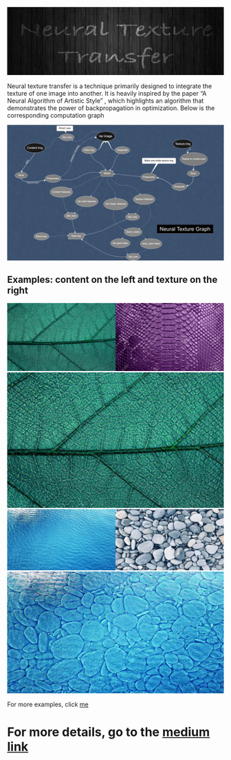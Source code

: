 <img src = 'items/Titre.jpg'>

Neural texture transfer is a technique primarily designed to integrate the texture of one image into another. It is heavily inspired by the paper “A Neural Algorithm of Artistic Style” , which highlights an algorithm that demonstrates the power of backpropagation in optimization. Below is the corresponding computation graph

<img src = 'items/NT Graph.png'>

## Examples: content on the left and texture on the right
<img src = 'Examples/CrocoLeaf_in.jpeg'>

<img src = 'Examples/CrocoLeaf_out.jpg'>

<img src = 'Examples/peebles_under_water_in.jpg'>

<img src = 'Examples/peebles_under_water_out.jpg'>
            


For more examples, click [me](https://github.com/jibynd/Neural-Texture-Transfer/tree/master/Examples)

# For more details, go to the [medium link](https://medium.com/@jibynd/neural-texture-transfer-b4110f9e6b7b)
 
